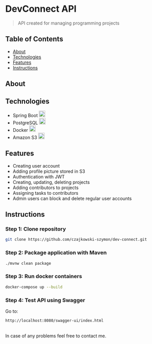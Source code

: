 # DevConnect API

> API created for managing programming projects

## Table of Contents

- [About](#about)
- [Technologies](#technologies)
- [Features](#features)
- [Instructions](#instructions)

## About

## Technologies

- Spring Boot <img src="https://www.vectorlogo.zone/logos/springio/springio-icon.svg" alt="spring" width="20" height="20"/>
- PostgreSQL <img src="https://www.vectorlogo.zone/logos/postgresql/postgresql-icon.svg" alt="postgresql" width="20" height="20"/>
- Docker <img src="https://www.vectorlogo.zone/logos/docker/docker-tile.svg" alt="docker" width="20" height="20"/>
- Amazon S3 <img src="https://www.vectorlogo.zone/logos/amazon_aws/amazon_aws-icon.svg" alt="aws" width="20" height="20"/>

## Features

- Creating user account
- Adding profile picture stored in S3
- Authentication with JWT
- Creating, updating, deleting projects
- Adding contributors to projects
- Assigning tasks to contributors
- Admin users can block and delete regular user accounts

## Instructions

### Step 1: Clone repository

```bash
git clone https://github.com/czajkowski-szymon/dev-connect.git
```

### Step 2: Package application with Maven

```bash
./mvnw clean package
```

### Step 3: Run docker containers

```bash
docker-compose up --build
```

### Step 4: Test API using Swagger

Go to:

```bash
http://localhost:8080/swagger-ui/index.html
```
<br>
In case of any problems feel free to contact me.
